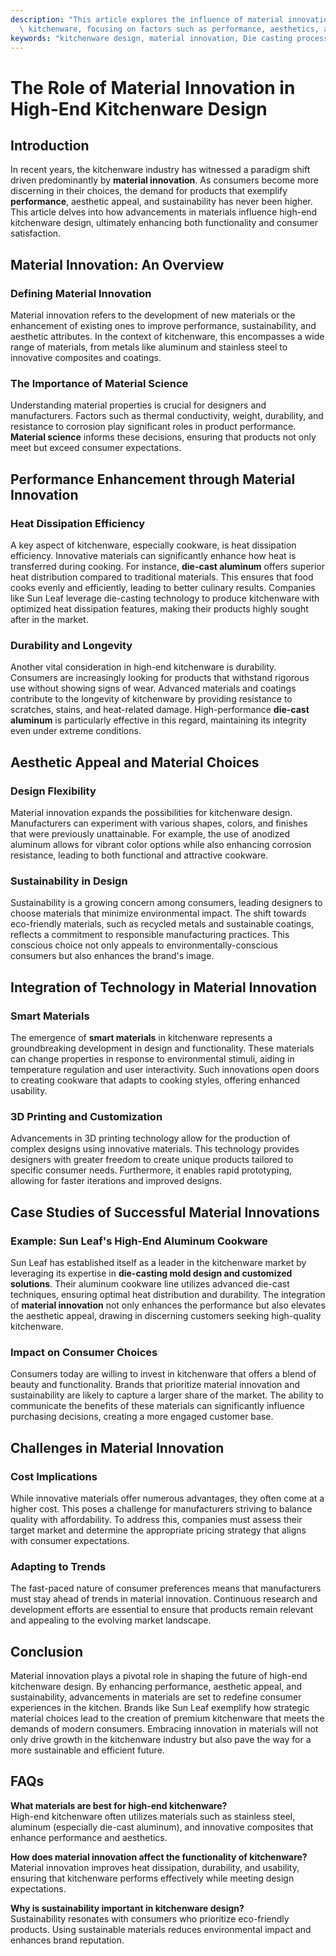 ```yaml
---
description: "This article explores the influence of material innovation on the design of high-end\
  \ kitchenware, focusing on factors such as performance, aesthetics, and sustainability."
keywords: "kitchenware design, material innovation, Die casting process, Die-cast aluminum"
---
```

# The Role of Material Innovation in High-End Kitchenware Design

## Introduction

In recent years, the kitchenware industry has witnessed a paradigm shift driven predominantly by **material innovation**. As consumers become more discerning in their choices, the demand for products that exemplify **performance**, aesthetic appeal, and sustainability has never been higher. This article delves into how advancements in materials influence high-end kitchenware design, ultimately enhancing both functionality and consumer satisfaction.

## Material Innovation: An Overview

### Defining Material Innovation

Material innovation refers to the development of new materials or the enhancement of existing ones to improve performance, sustainability, and aesthetic attributes. In the context of kitchenware, this encompasses a wide range of materials, from metals like aluminum and stainless steel to innovative composites and coatings.

### The Importance of Material Science

Understanding material properties is crucial for designers and manufacturers. Factors such as thermal conductivity, weight, durability, and resistance to corrosion play significant roles in product performance. **Material science** informs these decisions, ensuring that products not only meet but exceed consumer expectations.

## Performance Enhancement through Material Innovation

### Heat Dissipation Efficiency

A key aspect of kitchenware, especially cookware, is heat dissipation efficiency. Innovative materials can significantly enhance how heat is transferred during cooking. For instance, **die-cast aluminum** offers superior heat distribution compared to traditional materials. This ensures that food cooks evenly and efficiently, leading to better culinary results. Companies like Sun Leaf leverage die-casting technology to produce kitchenware with optimized heat dissipation features, making their products highly sought after in the market.

### Durability and Longevity

Another vital consideration in high-end kitchenware is durability. Consumers are increasingly looking for products that withstand rigorous use without showing signs of wear. Advanced materials and coatings contribute to the longevity of kitchenware by providing resistance to scratches, stains, and heat-related damage. High-performance **die-cast aluminum** is particularly effective in this regard, maintaining its integrity even under extreme conditions.

## Aesthetic Appeal and Material Choices

### Design Flexibility

Material innovation expands the possibilities for kitchenware design. Manufacturers can experiment with various shapes, colors, and finishes that were previously unattainable. For example, the use of anodized aluminum allows for vibrant color options while also enhancing corrosion resistance, leading to both functional and attractive cookware.

### Sustainability in Design

Sustainability is a growing concern among consumers, leading designers to choose materials that minimize environmental impact. The shift towards eco-friendly materials, such as recycled metals and sustainable coatings, reflects a commitment to responsible manufacturing practices. This conscious choice not only appeals to environmentally-conscious consumers but also enhances the brand's image.

## Integration of Technology in Material Innovation

### Smart Materials

The emergence of **smart materials** in kitchenware represents a groundbreaking development in design and functionality. These materials can change properties in response to environmental stimuli, aiding in temperature regulation and user interactivity. Such innovations open doors to creating cookware that adapts to cooking styles, offering enhanced usability.

### 3D Printing and Customization

Advancements in 3D printing technology allow for the production of complex designs using innovative materials. This technology provides designers with greater freedom to create unique products tailored to specific consumer needs. Furthermore, it enables rapid prototyping, allowing for faster iterations and improved designs.

## Case Studies of Successful Material Innovations

### Example: Sun Leaf's High-End Aluminum Cookware

Sun Leaf has established itself as a leader in the kitchenware market by leveraging its expertise in **die-casting mold design and customized solutions**. Their aluminum cookware line utilizes advanced die-cast techniques, ensuring optimal heat distribution and durability. The integration of **material innovation** not only enhances the performance but also elevates the aesthetic appeal, drawing in discerning customers seeking high-quality kitchenware.

### Impact on Consumer Choices

Consumers today are willing to invest in kitchenware that offers a blend of beauty and functionality. Brands that prioritize material innovation and sustainability are likely to capture a larger share of the market. The ability to communicate the benefits of these materials can significantly influence purchasing decisions, creating a more engaged customer base.

## Challenges in Material Innovation

### Cost Implications

While innovative materials offer numerous advantages, they often come at a higher cost. This poses a challenge for manufacturers striving to balance quality with affordability. To address this, companies must assess their target market and determine the appropriate pricing strategy that aligns with consumer expectations.

### Adapting to Trends

The fast-paced nature of consumer preferences means that manufacturers must stay ahead of trends in material innovation. Continuous research and development efforts are essential to ensure that products remain relevant and appealing to the evolving market landscape.

## Conclusion

Material innovation plays a pivotal role in shaping the future of high-end kitchenware design. By enhancing performance, aesthetic appeal, and sustainability, advancements in materials are set to redefine consumer experiences in the kitchen. Brands like Sun Leaf exemplify how strategic material choices lead to the creation of premium kitchenware that meets the demands of modern consumers. Embracing innovation in materials will not only drive growth in the kitchenware industry but also pave the way for a more sustainable and efficient future.

## FAQs

**What materials are best for high-end kitchenware?**  
High-end kitchenware often utilizes materials such as stainless steel, aluminum (especially die-cast aluminum), and innovative composites that enhance performance and aesthetics.

**How does material innovation affect the functionality of kitchenware?**  
Material innovation improves heat dissipation, durability, and usability, ensuring that kitchenware performs effectively while meeting design expectations.

**Why is sustainability important in kitchenware design?**  
Sustainability resonates with consumers who prioritize eco-friendly products. Using sustainable materials reduces environmental impact and enhances brand reputation.

